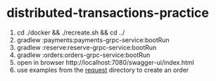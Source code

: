 # distributed-transactions-practice

1. cd ./docker && ./recreate.sh && cd ../
2. gradlew :payments:payments-grpc-service:bootRun
3. gradlew :reserve:reserve-grpc-service:bootRun
4. gradlew :orders:orders-grpc-service:bootRun
5. open in browser http://localhost:7080/swagger-ui/index.html
6. use examples from the [request](request) directory to create an order